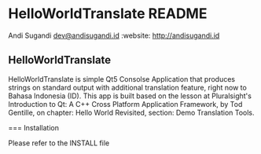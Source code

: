 HelloWorldTranslate README
==========================
Andi Sugandi <dev@andisugandi.id>
:website: http://andisugandi.id

HelloWorldTranslate
-------------------

HelloWorldTranslate is simple Qt5 Consolse Application that produces strings on standard output with additional translation feature, right now to Bahasa Indonesia (ID).
This app is built based on the lesson at Pluralsight's Introduction to Qt: A C++ Cross Platform Application Framework, by Tod Gentille, on chapter: Hello World Revisited, section: Demo Translation Tools.

=== Installation

Please refer to the INSTALL file
